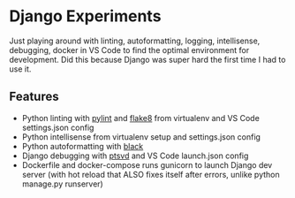 # Django Experiments

Just playing around with linting, autoformatting, logging, intellisense, debugging, docker in VS Code to find the optimal environment for development. Did this because Django was super hard the first time I had to use it.

## Features

- Python linting with [pylint](https://github.com/PyCQA/pylint) and [flake8](https://flake8.pycqa.org/en/latest/) from virtualenv and VS Code settings.json config
- Python intellisense from virtualenv setup and settings.json config
- Python autoformatting with [black](https://github.com/psf/black)
- Django debugging with [ptsvd](https://github.com/microsoft/ptvsd) and VS Code launch.json config
- Dockerfile and docker-compose runs gunicorn to launch Django dev server (with hot reload that ALSO fixes itself after errors, unlike python manage.py runserver)
